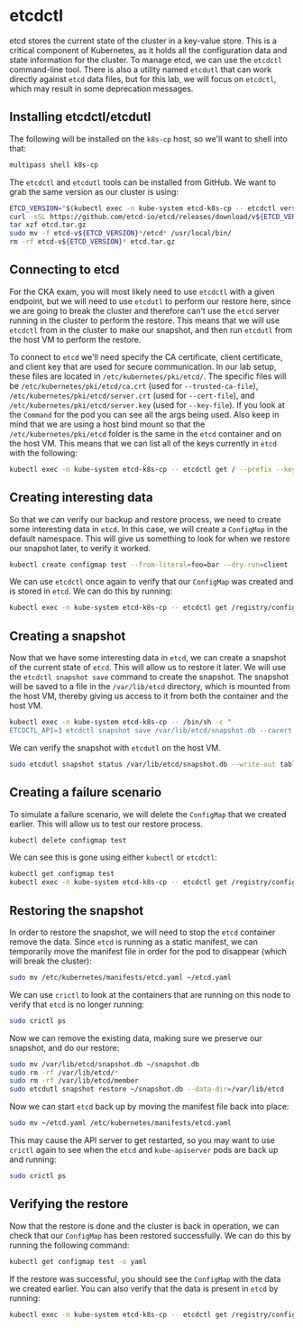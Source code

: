 # etcdctl

etcd stores the current state of the cluster in a key-value store. This is a critical component of Kubernetes, as it holds all the configuration data and state information for the cluster. To manage etcd, we can use the `etcdctl` command-line tool. There is also a utility named `etcdutl` that can work directly against `etcd` data files, but for this lab, we will focus on `etcdctl`, which may result in some deprecation messages.

## Installing etcdctl/etcdutl

The following will be installed on the `k8s-cp` host, so we'll want to shell into that:

```bash
multipass shell k8s-cp
```

The `etcdctl` and `etcdutl` tools can be installed from GitHub. We want to grab the same version as our cluster is using:

```bash
ETCD_VERSION="$(kubectl exec -n kube-system etcd-k8s-cp -- etcdctl version | head -n1 | sed 's/.*: //')"
curl -sSL https://github.com/etcd-io/etcd/releases/download/v${ETCD_VERSION}/etcd-v${ETCD_VERSION}-linux-amd64.tar.gz -o etcd.tar.gz
tar xzf etcd.tar.gz
sudo mv -f etcd-v${ETCD_VERSION}*/etcd* /usr/local/bin/
rm -rf etcd-v${ETCD_VERSION}* etcd.tar.gz
```

## Connecting to etcd

For the CKA exam, you will most likely need to use `etcdctl` with a given endpoint, but we will need to use `etcdutl` to perform our restore here, since we are going to break the cluster and therefore can't use the `etcd` server running in the cluster to perform the restore. This means that we will use `etcdctl` from in the cluster to make our snapshot, and then run `etcdutl` from the host VM to perform the restore.

To connect to `etcd` we'll need specify the CA certificate, client certificate, and client key that are used for secure communication. In our lab setup, these files are located in `/etc/kubernetes/pki/etcd/`. The specific files will be `/etc/kubernetes/pki/etcd/ca.crt` (used for `--trusted-ca-file`), `/etc/kubernetes/pki/etcd/server.crt` (used for `--cert-file`), and `/etc/kubernetes/pki/etcd/server.key` (used for `--key-file`). If you look at the `Command` for the pod you can see all the args being used. Also keep in mind that we are using a host bind mount so that the `/etc/kubernetes/pki/etcd` folder is the same in the `etcd` container and on the host VM. This means that we can list all of the keys currently in `etcd` with the following:

```bash
kubectl exec -n kube-system etcd-k8s-cp -- etcdctl get / --prefix --keys-only --cacert /etc/kubernetes/pki/etcd/ca.crt --cert /etc/kubernetes/pki/etcd/server.crt --key /etc/kubernetes/pki/etcd/server.key
```

## Creating interesting data

So that we can verify our backup and restore process, we need to create some interesting data in `etcd`. In this case, we will create a `ConfigMap` in the default namespace. This will give us something to look for when we restore our snapshot later, to verify it worked.

```bash
kubectl create configmap test --from-literal=foo=bar --dry-run=client -o yaml | kubectl apply -f -
```

We can use `etcdctl` once again to verify that our `ConfigMap` was created and is stored in `etcd`. We can do this by running:

```bash
kubectl exec -n kube-system etcd-k8s-cp -- etcdctl get /registry/configmaps/default/test --prefix --keys-only --cacert /etc/kubernetes/pki/etcd/ca.crt --cert /etc/kubernetes/pki/etcd/server.crt --key /etc/kubernetes/pki/etcd/server.key
```

## Creating a snapshot

Now that we have some interesting data in `etcd`, we can create a snapshot of the current state of `etcd`. This will allow us to restore it later. We will use the `etcdctl snapshot save` command to create the snapshot. The snapshot will be saved to a file in the `/var/lib/etcd` directory, which is mounted from the host VM, thereby giving us access to it from both the container and the host VM.

```bash
kubectl exec -n kube-system etcd-k8s-cp -- /bin/sh -c "
ETCDCTL_API=3 etcdctl snapshot save /var/lib/etcd/snapshot.db --cacert /etc/kubernetes/pki/etcd/ca.crt --cert /etc/kubernetes/pki/etcd/server.crt --key /etc/kubernetes/pki/etcd/server.key"
```

We can verify the snapshot with `etcdutl` on the host VM.

```bash
sudo etcdutl snapshot status /var/lib/etcd/snapshot.db --write-out table
```

## Creating a failure scenario

To simulate a failure scenario, we will delete the `ConfigMap` that we created earlier. This will allow us to test our restore process.

```bash
kubectl delete configmap test
```

We can see this is gone using either `kubectl` or `etcdctl`:

```bash
kubectl get configmap test
kubectl exec -n kube-system etcd-k8s-cp -- etcdctl get /registry/configmaps/default/test --prefix --keys-only --cacert /etc/kubernetes/pki/etcd/ca.crt --cert /etc/kubernetes/pki/etcd/server.crt --key /etc/kubernetes/pki/etcd/server.key
```

## Restoring the snapshot

In order to restore the snapshot, we will need to stop the `etcd` container remove the data. Since `etcd` is running as a static manifest, we can temporarily move the manifest file in order for the pod to disappear (which will break the cluster):

```bash
sudo mv /etc/kubernetes/manifests/etcd.yaml ~/etcd.yaml
```

We can use `crictl` to look at the containers that are running on this node to verify that `etcd` is no longer running:

```bash
sudo crictl ps
```

Now we can remove the existing data, making sure we preserve our snapshot, and do our restore:

```bash
sudo mv /var/lib/etcd/snapshot.db ~/snapshot.db
sudo rm -rf /var/lib/etcd/*
sudo rm -rf /var/lib/etcd/member
sudo etcdutl snapshot restore ~/snapshot.db --data-dir=/var/lib/etcd
```

Now we can start `etcd` back up by moving the manifest file back into place:

```bash
sudo mv ~/etcd.yaml /etc/kubernetes/manifests/etcd.yaml
```

This may cause the API server to get restarted, so you may want to use `crictl` again to see when the `etcd` and `kube-apiserver` pods are back up and running:

```bash
sudo crictl ps
```

## Verifying the restore

Now that the restore is done and the cluster is back in operation, we can check that our `ConfigMap` has been restored successfully. We can do this by running the following command:

```bash
kubectl get configmap test -o yaml
```

If the restore was successful, you should see the `ConfigMap` with the data we created earlier. You can also verify that the data is present in `etcd` by running:

```bash
kubectl exec -n kube-system etcd-k8s-cp -- etcdctl get /registry/configmaps/default/test --prefix --keys-only --cacert /etc/kubernetes/pki/etcd/ca.crt --cert /etc/kubernetes/pki/etcd/server.crt --key /etc/kubernetes/pki/etcd/server.key
```
